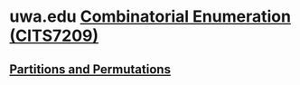 # uwa.edu [Combinatorial Enumeration (CITS7209)](https://teaching.csse.uwa.edu.au/units/CITS7209/)

## [Partitions and Permutations](https://teaching.csse.uwa.edu.au/units/CITS7209/partition.pdf)

